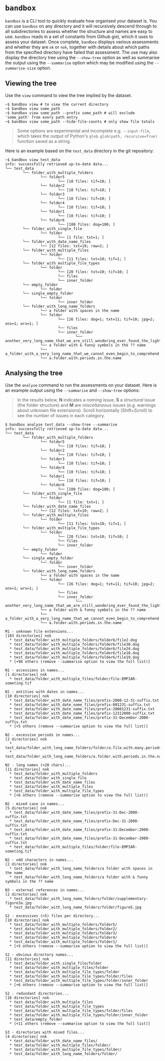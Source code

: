 # `bandbox`

`bandbox` is a CLI tool to quickly evaluate how organised your dataset is. You can use `bandbox` on any directory and it will recursively descend through to all subdirectories to assess whether the structure and names are easy to use. `bandbox` reads in a set of constants from Github gist, which it uses to assess your dataset. Once complete, `bandbox` displays various assessments and whether they are `ok` or `nok`, together with details about which paths from the specified directory have failed that assessment. The use may also display the directory tree using the `--show-tree` option as well as summarise the output using the `--summarise` option which may be modified using the `--summarise-size` option. 

## Viewing the tree

Use the `view` command to view the tree implied by the dataset. 

```shell
~$ bandbox view # to view the current directory
~$ bandbox view some_path
~$ bandbox view some_path --prefix some_path # will exclude 'some_path' from every path entry
~$ bandbox view some_path --hide-file-counts # only show file totals
```

> Some options are experimental and incomplete e.g. `--input-file`, which takes the output of Python's `glob.glob(path, recursive=True)` function saved as a string.

Here is an example based on the `test_data` directory in the git repository:

```shell
~$ bandbox view test_data
info: successfully retrieved up-to-date data...
└── test_data
        └── folder_with_multiple_folders
                └── folder5
                        └── [10 files: tif=10; ]
                └── folder2
                        └── [10 files: tif=10; ]
                └── folder3
                        └── [10 files: tif=10; ]
                └── folder4
                        └── [10 files: tif=10; ]
                └── folder1
                        └── [10 files: tif=10; ]
                └── folder6
                        └── [100 files: dog=100; ]
        └── folder_with_single_file
                └── folder
                        └── [1 file: txt=1; ]
        └── folder_with_date_name_files
                └── [12 files: txt=10; raw=2; ]
        └── folder_with_multiple_files
                └── folder
                        └── [11 files: txt=10; tif=1; ]
        └── folder_with_multiple_file_types
                └── folder
                        └── [20 files: txt=10; tif=10; ]
                        └── files
                        └── inner_folder
        └── empty_folder
                └── folder
        └── single_empty_folder
                └── folder
                        └── inner_folder
        └── folder_with_long_name_folders
                └── a folder with spaces in the name
                └── folder
                        └── [26 files: dog=1; txt=11; tif=10; jpg=2; onx=1; wrx=1; ]
                        └── files
                        └── inner_folder
                                └── another_very_long_name_that_we_are_still_wondering_ever_found_the_light_of_day
                └── a folder with & funny symbols in the ?? name
                └── a_folder_with_a_very_long_name_that_we_cannot_even_begin_to_comprehend
                └── a.folder.with.periods.in.the.name
```

## Analysing the tree

Use the `analyse` command to run the assessments on your dataset. Here is an example output using the `--summarise` and `--show-tree` options:

> In the results below, **N** indicates a _naming_ issue, **S** a _structural_ issue (the folder structure) and **M** are _miscellaneous_ issues (e.g. warnings about unknown file extensions). Scroll horizontally (Shift+Scroll) to see the number of issues in each category.

```shell
$ bandbox analyse test_data --show-tree --summarise
info: successfully retrieved up-to-date data...
└── test_data
        └── folder_with_multiple_folders
                └── folder5
                        └── [10 files: tif=10; ]
                └── folder2
                        └── [10 files: tif=10; ]
                └── folder3
                        └── [10 files: tif=10; ]
                └── folder4
                        └── [10 files: tif=10; ]
                └── folder1
                        └── [10 files: tif=10; ]
                └── folder6
                        └── [100 files: dog=100; ]
        └── folder_with_single_file
                └── folder
                        └── [1 file: txt=1; ]
        └── folder_with_date_name_files
                └── [12 files: txt=10; raw=2; ]
        └── folder_with_multiple_files
                └── folder
                        └── [11 files: txt=10; tif=1; ]
        └── folder_with_multiple_file_types
                └── folder
                        └── [20 files: txt=10; tif=10; ]
                        └── files
                        └── inner_folder
        └── empty_folder
                └── folder
        └── single_empty_folder
                └── folder
                        └── inner_folder
        └── folder_with_long_name_folders
                └── a folder with spaces in the name
                └── folder
                        └── [26 files: dog=1; txt=11; tif=10; jpg=2; onx=1; wrx=1; ]
                        └── files
                        └── inner_folder
                                └── another_very_long_name_that_we_are_still_wondering_ever_found_the_light_of_day
                └── a folder with & funny symbols in the ?? name
                └── a_folder_with_a_very_long_name_that_we_cannot_even_begin_to_comprehend
                └── a.folder.with.periods.in.the.name
 
M1 - unknown file extensions...                                                                       [103 directories] nok
  * test_data/folder_with_multiple_folders/folder6/file2.dog
  * test_data/folder_with_multiple_folders/folder6/file30.dog
  * test_data/folder_with_multiple_folders/folder6/file24.dog
  * test_data/folder_with_multiple_folders/folder6/file18.dog
  * test_data/folder_with_multiple_folders/folder6/file19.dog
  * [+98 others (remove --summarise option to view the full list)]

N1 - accessions in names...                                                                             [1 directories] nok
  * test_data/folder_with_multiple_files/folder/file-EMPIAR-someting.tif

N1 - entities with dates in names...                                                                   [10 directories] nok
  * test_data/folder_with_date_name_files/prefix-2000-12-31-suffix.txt
  * test_data/folder_with_date_name_files/prefix-001231-suffix.txt
  * test_data/folder_with_date_name_files/prefix-20001231-suffix.txt
  * test_data/folder_with_date_name_files/prefix-12312000-suffix.txt
  * test_data/folder_with_date_name_files/prefix-31-December-2000-suffix.txt
  * [+5 others (remove --summarise option to view the full list)]

N2 - excessive periods in names...                                                                      [2 directories] nok
  * test_data/folder_with_long_name_folders/folder/a.file.with.many.periods.txt
  * test_data/folder_with_long_name_folders/a.folder.with.periods.in.the.name

N2 - long names (>20 chars)...                                                                         [11 directories] nok
  * test_data/folder_with_multiple_folders
  * test_data/folder_with_single_file
  * test_data/folder_with_date_name_files
  * test_data/folder_with_multiple_files
  * test_data/folder_with_multiple_file_types
  * [+6 others (remove --summarise option to view the full list)]

N2 - mixed case in names...                                                                             [5 directories] nok
  * test_data/folder_with_date_name_files/prefix-31-Dec-2000-suffix.txt
  * test_data/folder_with_date_name_files/prefix-Dec-31-2000-suffix.txt
  * test_data/folder_with_date_name_files/prefix-31:December:2000-suffix.txt
  * test_data/folder_with_date_name_files/prefix-31-December-2000-suffix.txt
  * test_data/folder_with_multiple_files/folder/file-EMPIAR-someting.tif

N2 - odd characters in names...                                                                         [2 directories] nok
  * test_data/folder_with_long_name_folders/a folder with spaces in the name
  * test_data/folder_with_long_name_folders/a folder with & funny symbols in the ?? name

N3 - external references in names...                                                                    [2 directories] nok
  * test_data/folder_with_long_name_folders/folder/supplementary-figure3a.jpg
  * test_data/folder_with_long_name_folders/folder/figure5.jpg

S2 - excessives (>5) files per directory...                                                            [10 directories] nok
  * test_data/folder_with_multiple_folders/folder5/
  * test_data/folder_with_multiple_folders/folder2/
  * test_data/folder_with_multiple_folders/folder3/
  * test_data/folder_with_multiple_folders/folder4/
  * test_data/folder_with_multiple_folders/folder1/
  * [+5 others (remove --summarise option to view the full list)]

S2 - obvious directory names...                                                                        [11 directories] nok
  * test_data/folder_with_single_file/folder
  * test_data/folder_with_multiple_files/folder
  * test_data/folder_with_multiple_file_types/folder
  * test_data/folder_with_multiple_file_types/folder/files
  * test_data/folder_with_multiple_file_types/folder/inner_folder
  * [+6 others (remove --summarise option to view the full list)]

S2 - redundant directories...                                                                          [16 directories] nok
  * test_data/folder_with_multiple_files
  * test_data/folder_with_multiple_file_types
  * test_data/folder_with_multiple_file_types/folder/files
  * test_data/folder_with_multiple_file_types/folder/inner_folder
  * test_data/empty_folder
  * [+11 others (remove --summarise option to view the full list)]

S3 - directories with mixed files...                                                                    [4 directories] nok
  * test_data/folder_with_date_name_files/
  * test_data/folder_with_multiple_files/folder/
  * test_data/folder_with_multiple_file_types/folder/
  * test_data/folder_with_long_name_folders/folder/

```
